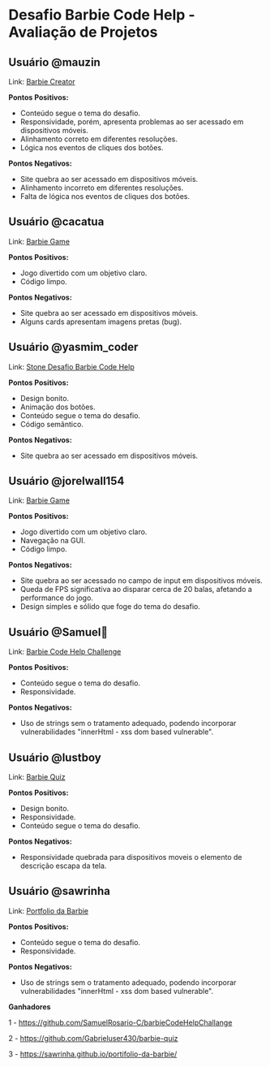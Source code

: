# Desafio Barbie Code Help - Avaliação de Projetos

## Usuário @mauzin
Link: [Barbie Creator](https://mauzinn.github.io/Barbie-Creator/)

**Pontos Positivos:**
- Conteúdo segue o tema do desafio.
- Responsividade, porém, apresenta problemas ao ser acessado em dispositivos móveis.
- Alinhamento correto em diferentes resoluções.
- Lógica nos eventos de cliques dos botões.

**Pontos Negativos:**
- Site quebra ao ser acessado em dispositivos móveis.
- Alinhamento incorreto em diferentes resoluções.
- Falta de lógica nos eventos de cliques dos botões.

## Usuário @cacatua
Link: [Barbie Game](https://github.com/Jorelwall451/barbie-game)

**Pontos Positivos:**
- Jogo divertido com um objetivo claro.
- Código limpo.

**Pontos Negativos:**
- Site quebra ao ser acessado em dispositivos móveis.
- Alguns cards apresentam imagens pretas (bug).

## Usuário @yasmim_coder
Link: [Stone Desafio Barbie Code Help](https://github.com/yasmim-github/stone-desafio-barbie-code-help)

**Pontos Positivos:**
- Design bonito.
- Animação dos botões.
- Conteúdo segue o tema do desafio.
- Código semântico.

**Pontos Negativos:**
- Site quebra ao ser acessado em dispositivos móveis.

## Usuário @jorelwall154
Link: [Barbie Game](https://github.com/Jorelwall451/barbie-game)

**Pontos Positivos:**
- Jogo divertido com um objetivo claro.
- Navegação na GUI.
- Código limpo.

**Pontos Negativos:**
- Site quebra ao ser acessado no campo de input em dispositivos móveis.
- Queda de FPS significativa ao disparar cerca de 20 balas, afetando a performance do jogo.
- Design simples e sólido que foge do tema do desafio.

## Usuário @Samuel🌹
Link: [Barbie Code Help Challenge](https://github.com/SamuelRosario-C/barbieCodeHelpChallange)

**Pontos Positivos:**
- Conteúdo segue o tema do desafio.
- Responsividade.

**Pontos Negativos:**
- Uso de strings sem o tratamento adequado, podendo incorporar vulnerabilidades "innerHtml - xss dom based vulnerable".

## Usuário @lustboy
Link: [Barbie Quiz](https://github.com/Gabrieluser430/barbie-quiz)

**Pontos Positivos:**
- Design bonito.
- Responsividade.
- Conteúdo segue o tema do desafio.

**Pontos Negativos:**
- Responsividade quebrada para dispositivos moveis o elemento de descrição escapa da tela.



## Usuário @sawrinha
Link: [Portfolio da Barbie](https://sawrinha.github.io/portifolio-da-barbie/)

**Pontos Positivos:**
- Conteúdo segue o tema do desafio.
- Responsividade.

**Pontos Negativos:**
- Uso de strings sem o tratamento adequado, podendo incorporar vulnerabilidades "innerHtml - xss dom based vulnerable".




**Ganhadores**

1 - https://github.com/SamuelRosario-C/barbieCodeHelpChallange

2 - https://github.com/Gabrieluser430/barbie-quiz

3 - https://sawrinha.github.io/portifolio-da-barbie/

